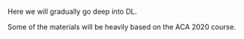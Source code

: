 Here we will gradually go deep into DL.

Some of the materials will be heavily based on the ACA 2020 course. 
